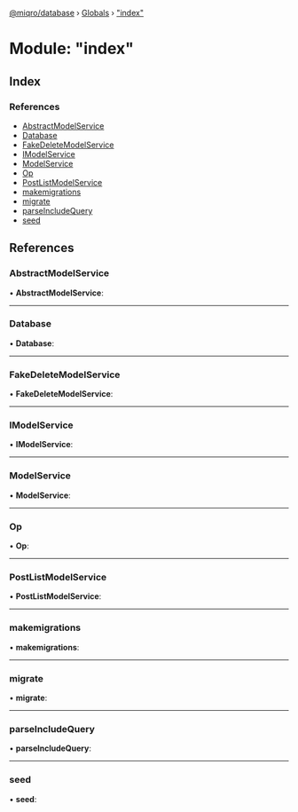 [@miqro/database](../README.md) › [Globals](../globals.md) › ["index"](_index_.md)

# Module: "index"

## Index

### References

* [AbstractModelService](_index_.md#abstractmodelservice)
* [Database](_index_.md#database)
* [FakeDeleteModelService](_index_.md#fakedeletemodelservice)
* [IModelService](_index_.md#imodelservice)
* [ModelService](_index_.md#modelservice)
* [Op](_index_.md#op)
* [PostListModelService](_index_.md#postlistmodelservice)
* [makemigrations](_index_.md#makemigrations)
* [migrate](_index_.md#migrate)
* [parseIncludeQuery](_index_.md#parseincludequery)
* [seed](_index_.md#seed)

## References

###  AbstractModelService

• **AbstractModelService**:

___

###  Database

• **Database**:

___

###  FakeDeleteModelService

• **FakeDeleteModelService**:

___

###  IModelService

• **IModelService**:

___

###  ModelService

• **ModelService**:

___

###  Op

• **Op**:

___

###  PostListModelService

• **PostListModelService**:

___

###  makemigrations

• **makemigrations**:

___

###  migrate

• **migrate**:

___

###  parseIncludeQuery

• **parseIncludeQuery**:

___

###  seed

• **seed**:
